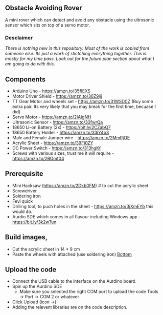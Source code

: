 ## Obstacle Avoiding Rover

A mini rover which can detect and avoid any obstacle using the ultrosonic sensor which sits on top of a servo motor. 

### Desclaimer 

*There is nothing new in this repository. Most of the work is copied from someone else. Its just a work of stictching everything together. This is mostly for my time pass. Look out for the future plan section about what I am going to do with this.* 

## Components

 - Arduino Uno - https://amzn.to/35flEXS
 - Motor Driver Shield - https://amzn.to/30Z9ijj
 - TT Gear Motor and wheels set - https://amzn.to/31WSD0Z (Buy some extra pair. Its very likely that you may break for the first time, becuase I did)
 - Servo Motor - https://amzn.to/2IAigNH
 - Ultrasonic Sensor - https://amzn.to/33fwrQa
 - 18650 Li-on Battery (2x) - https://bit.ly/2CZabQ7
 - 18650 Battery Holder - https://amzn.to/33iY4b3
 - Male and Female Jumper wire - https://amzn.to/2MmRjOE
 - Acrylic Sheet - https://amzn.to/39Fi0ZY
 - DC Power Switch - https://amzn.to/313hgKf
 - Screws with various sizes, trust me it will require - https://amzn.to/2BOmt04

## Prerequisite 

 - Mini Hacksaw (https://amzn.to/2Dkb0FM) # to cut the acrylic sheet
 - Screwdriver
 - Soldering iron
 - Fevi quick
 - Drilling tool, to puch holes in the sheet - https://amzn.to/3jXmEYb this would do. 
 - Aurdio SDE which comes in all flavour including Windows app - https://bit.ly/3k2wTun

## Build images,

 - Cut the acrylic sheet in 14 * 9 cm
 - Paste the wheels with attached (use soldering iron)
    [Bottom](https://photos.app.goo.gl/bNJEDFPmXqAPM3rS9)

## Upload the code

 - Connect the USB cable to the interface on the Aurdino board. 
 - Spin up the Aurdino SDE
   - Make sure you selected the right COM port to upload the code Tools -> Port -> COM 2 or whatever
 - Click Upload (icon ->)
 - Adding the relevent libraries are on the code description.



